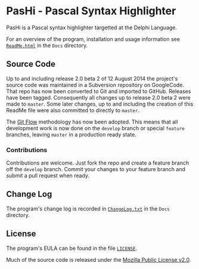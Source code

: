 PasHi - Pascal Syntax Highlighter
=================================

PasHi is a Pascal syntax highlighter targetted at the Delphi Language.

For an overview of the program, installation and usage information see [`ReadMe.html`](Docs/ReadMe.html) in the `Docs` directory.

Source Code
-----------

Up to and including release 2.0 beta 2 of 12 August 2014 the project's source code was maintained in a Subversion repository on GoogleCode. That repo has now been converted to Git and imported to GitHub. Releases have been tagged. Consequently all changes up to release 2.0 beta 2 were made to `master`. Some later changes, up to and including the creation of this ReadMe file were also committed to directly to `master`.

The [Git Flow](http://nvie.com/posts/a-successful-git-branching-model/) methodology has now been adopted. This means that all development work is now done on the `develop` branch or special `feature` branches, leaving `master` in a production ready state.

### Contributions

Contributions are welcome. Just fork the repo and create a feature branch off the `develop` branch. Commit your changes to your feature branch and submit a pull request when ready.

Change Log
----------

The program's change log is recorded in [`ChangeLog.txt`](Docs/ChangeLog.txt) in the `Docs` directory.

License
-------

The program's EULA can be found in the file [`LICENSE`](LICENSE).

Much of the source code is released under the [Mozilla Public License v2.0](http://mozilla.org/MPL/2.0/).
